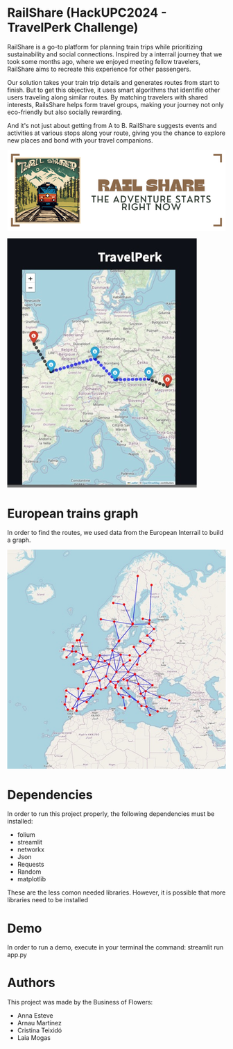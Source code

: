 # RailShare (HackUPC2024 - TravelPerk Challenge)

RailShare is a go-to platform for planning train trips while prioritizing sustainability and social connections. Inspired by a interrail journey that we took some months ago, where we enjoyed meeting fellow travelers, RailShare aims to recreate this experience for other passengers.

Our solution takes your train trip details and generates routes from start to finish. But to get this objective, it uses smart algorithms that identifie other users traveling along similar routes. By matching travelers with shared interests, RailsShare helps form travel groups, making your journey not only eco-friendly but also socially rewarding.

And it's not just about getting from A to B. RailShare suggests events and activities at various stops along your route, giving you the chance to explore new places and bond with your travel companions.

![Alt text](Images/railshare.png)


![Alt text](Images/demo.jpg)


# European trains graph
In order to find the routes, we used data from the European Interrail to build a graph.

![Alt text](Images/interrail.jpg)



# Dependencies
In order to run this project properly, the following dependencies must be installed:
  - folium
  - streamlit
  - networkx
  - Json
  - Requests
  - Random
  - matplotlib

These are the less comon needed libraries. However, it is possible that more libraries need to be installed

# Demo
In order to run a demo, execute in your terminal the command:
streamlit run app.py

# Authors
This project was made by the Business of Flowers:
- Anna Esteve
- Arnau Martínez
- Cristina Teixidó
- Laia Mogas

